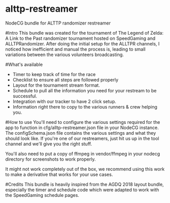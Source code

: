 # alttp-restreamer
NodeCG bundle for ALTTP randomizer restreamer

#Intro
This bundle was created for the tournament of The Legend of Zelda: A Link to the Past randomizer 
tournament hosted on SpeedGaming and ALLTPRandomizer. After doing the initial setup for the ALLTPR channels,
I noticed how inefficient and manual the process is, leading to small variations between the various volunteers broadcasting.

#What's available
* Timer to keep track of time for the race
* Checklist to ensure all steps are followed properly
* Layout for the tournament stream format.
* Schedule to pull all the information you need for your restream to be successful.
* Integration with our tracker to have 2 click setup.
* Information right there to copy to the various runners & crew helping you.

#How to use
You'll need to configure the various settings required for the app to function in cfg/alltp-restreamer.json file in your NodeCG instance. 
The configSchema.json file contains the various settings and what they should look like. If you're one of our restreamers, just hit us up
in the tool channel and we'll give you the right stuff.

You'll also need to put a copy of ffmpeg in vendor/ffmpeg in your nodecg directory for screenshots to work properly.

It might not work completely out of the box, we recommend using this work to make a derivative that works for your use cases.

#Credits
This bundle is heavily inspired from the AGDQ 2018 layout bundle, especially the timer and schedule code which were adapted to work with 
the SpeedGaming schedule pages.
